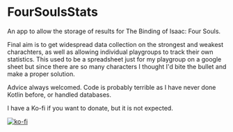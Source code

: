 # FourSoulsStats

An app to allow the storage of results for The Binding of Isaac: Four Souls.

Final aim is to get widespread data collection on the strongest and weakest charachters, as well as allowing individual playgroups to track their own statistics. This used to be a spreadsheet just for my playgroup on a google sheet but since there are so many characters I thought I'd bite the bullet and make a proper solution.

Advice always welcomed. Code is probably terrible as I have never done Kotlin before, or handled databases.

I have a Ko-fi if you want to donate, but it is not expected.

[![ko-fi](https://ko-fi.com/img/githubbutton_sm.svg)](https://ko-fi.com/I2I36755M)

